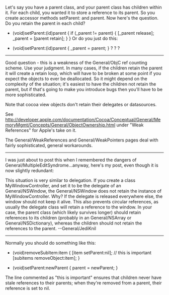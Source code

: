 Let's say you have a parent class, and your parent class has children within it. For each child, you wanted it to store a reference to its parent. So you create accessor methods     setParent: and     parent. Now here's the question. Do you retain the parent in each child?
    
- (void)setParent:(id)parent
{
  if (_parent != parent)
  {
    [_parent release];
    _parent = [parent retain];
  }
}
Or do you just do this:
    
- (void)setParent:(id)parent
{
  _parent = parent;
}
? ? ?

----

Good question - this is a weakness of the General/ObjC ref counting scheme.  Use your judgment.  In many cases, if the children retain the parent it will create a retain loop, which will have to be broken at some point if you expect the objects to ever be deallocated.  So it might depend on the complexity of the situation;  it's easiest to have the children not retain the parent, but if that's going to make you introduce bugs then you'll have to be more sophisticated.

Note that cocoa view objects don't retain their delegates or datasources.

See http://developer.apple.com/documentation/Cocoa/Conceptual/General/MemoryMgmt/Concepts/General/ObjectOwnership.html under "Weak References" for Apple's take on it.

The General/WeakReferences and General/WeakPointers pages deal with fairly sophisticated, general workarounds.

----
I was just about to post this when I remembered the dangers of General/MultipleEditSyndrome...anyway, here's my post, even though it is now slightly redundant:

This situation is very similar to delegation. If you create a class M<nowiki/>yWindowController, and set it to be the delegate of an General/NSWindow, the General/NSWindow does not retain the instance of M<nowiki/>yWindowController. Why? If the delegate is released everywhere else, the window should not keep it alive. This also prevents circular references, as usually the delegate class will retain a reference to the window. In your case, the parent class (which likely survives longer) should retain references to its children (probably in an General/NSArray or General/NSDictionary), whereas the children should not retain the references to the parent. --General/JediKnil

----

Normally you should do something like this:

    
- (void)removeSubItem:item {
    [item setParent:nil]; // this is important
    [subitems removeObject:item];
}

- (void)setParent:newParent {
    parent = newParent;
}


The line commented as "this is important" ensures that children never have stale references to their parents; when they're removed from a parent, their reference is set to nil.